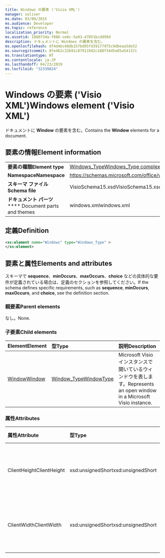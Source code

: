 ```yaml
---
title: Windows の要素 ('Visio XML')
manager: soliver
ms.date: 03/09/2015
ms.audience: Developer
ms.topic: reference
localization_priority: Normal
ms.assetid: 1880734a-f086-ce6c-5a93-47851bcdd99d
description: ドキュメントに Windows の要素を含む。
ms.openlocfilehash: df4d4bc48db157bd05fd39177975c9dbeaa5de52
ms.sourcegitcommit: 8fe462c32b91c87911942c188f3445e85a54137c
ms.translationtype: HT
ms.contentlocale: ja-JP
ms.lasthandoff: 04/23/2019
ms.locfileid: "32339824"
---
```

# <a name="windows-element-visio-xml"></a><span data-ttu-id="23d46-103">Windows の要素 ('Visio XML')</span><span class="sxs-lookup"><span data-stu-id="23d46-103">Windows element ('Visio XML')</span></span>

<span data-ttu-id="23d46-104">ドキュメントに **Window** の要素を含む。</span><span class="sxs-lookup"><span data-stu-id="23d46-104">Contains the **Window** elements for a document.</span></span> 
  
## <a name="element-information"></a><span data-ttu-id="23d46-105">要素の情報</span><span class="sxs-lookup"><span data-stu-id="23d46-105">Element information</span></span>

|||
|:-----|:-----|
|<span data-ttu-id="23d46-106">**要素の種類**</span><span class="sxs-lookup"><span data-stu-id="23d46-106">**Element type**</span></span> <br/> |[<span data-ttu-id="23d46-107">Windows_Type</span><span class="sxs-lookup"><span data-stu-id="23d46-107">Windows_Type complexType</span></span>](windows_type-complextypevisio-xml.md) <br/> |
|<span data-ttu-id="23d46-108">**Namespace**</span><span class="sxs-lookup"><span data-stu-id="23d46-108">**Namespace**</span></span> <br/> |https://schemas.microsoft.com/office/visio/2012/main  <br/> |
|<span data-ttu-id="23d46-109">**スキーマ ファイル**</span><span class="sxs-lookup"><span data-stu-id="23d46-109">**Schema file**</span></span> <br/> |<span data-ttu-id="23d46-110">VisioSchema15.xsd</span><span class="sxs-lookup"><span data-stu-id="23d46-110">VisioSchema15.xsd</span></span>  <br/> |
|<span data-ttu-id="23d46-111">**ドキュメント パーツ**</span><span class="sxs-lookup"><span data-stu-id="23d46-111">\*\*\*\* Document parts and themes</span></span> <br/> |<span data-ttu-id="23d46-112">windows.xml</span><span class="sxs-lookup"><span data-stu-id="23d46-112">windows.xml</span></span>  <br/> |
   
## <a name="definition"></a><span data-ttu-id="23d46-113">定義</span><span class="sxs-lookup"><span data-stu-id="23d46-113">Definition</span></span>

```XML
<xs:element name="Windows" type="Windows_Type" >
</xs:element>
```

## <a name="elements-and-attributes"></a><span data-ttu-id="23d46-114">要素と属性</span><span class="sxs-lookup"><span data-stu-id="23d46-114">Elements and attributes</span></span>

<span data-ttu-id="23d46-115">スキーマで **sequence**、**minOccurs**、**maxOccurs**、**choice** などの具体的な要件が定義されている場合は、定義のセクションを参照してください。</span><span class="sxs-lookup"><span data-stu-id="23d46-115">If the schema defines specific requirements, such as **sequence**, **minOccurs**,
    **maxOccurs**, and
    **choice**, see the definition section.</span></span> 
  
### <a name="parent-elements"></a><span data-ttu-id="23d46-116">親要素</span><span class="sxs-lookup"><span data-stu-id="23d46-116">Parent elements</span></span>

<span data-ttu-id="23d46-117">なし。</span><span class="sxs-lookup"><span data-stu-id="23d46-117">None.</span></span>
  
### <a name="child-elements"></a><span data-ttu-id="23d46-118">子要素</span><span class="sxs-lookup"><span data-stu-id="23d46-118">Child elements</span></span>

|<span data-ttu-id="23d46-119">**Element**</span><span class="sxs-lookup"><span data-stu-id="23d46-119">**Element**</span></span>|<span data-ttu-id="23d46-120">**型**</span><span class="sxs-lookup"><span data-stu-id="23d46-120">**Type**</span></span>|<span data-ttu-id="23d46-121">**説明**</span><span class="sxs-lookup"><span data-stu-id="23d46-121">**Description**</span></span>|
|:-----|:-----|:-----|
|[<span data-ttu-id="23d46-122">Window</span><span class="sxs-lookup"><span data-stu-id="23d46-122">Window</span></span>](window-element-windows_type-complextypevisio-xml.md) <br/> |[<span data-ttu-id="23d46-123">Window_Type</span><span class="sxs-lookup"><span data-stu-id="23d46-123">WindowType</span></span>](window_type-complextypevisio-xml.md) <br/> |<span data-ttu-id="23d46-124">Microsoft Visio インスタンスで開いているウィンドウを表します。</span><span class="sxs-lookup"><span data-stu-id="23d46-124">Represents an open window in a Microsoft Visio instance.</span></span>  <br/> |
   
### <a name="attributes"></a><span data-ttu-id="23d46-125">属性</span><span class="sxs-lookup"><span data-stu-id="23d46-125">Attributes</span></span>

|<span data-ttu-id="23d46-126">**属性**</span><span class="sxs-lookup"><span data-stu-id="23d46-126">**Attribute**</span></span>|<span data-ttu-id="23d46-127">**型**</span><span class="sxs-lookup"><span data-stu-id="23d46-127">**Type**</span></span>|<span data-ttu-id="23d46-128">**必須**</span><span class="sxs-lookup"><span data-stu-id="23d46-128">**Required**</span></span>|<span data-ttu-id="23d46-129">**説明**</span><span class="sxs-lookup"><span data-stu-id="23d46-129">**Description**</span></span>|<span data-ttu-id="23d46-130">**可能な値**</span><span class="sxs-lookup"><span data-stu-id="23d46-130">**Possible values**</span></span>|
|:-----|:-----|:-----|:-----|:-----|
|<span data-ttu-id="23d46-131">ClientHeight</span><span class="sxs-lookup"><span data-stu-id="23d46-131">ClientHeight</span></span>  <br/> |<span data-ttu-id="23d46-132">xsd:unsignedShort</span><span class="sxs-lookup"><span data-stu-id="23d46-132">xsd:unsignedShort</span></span>  <br/> |<span data-ttu-id="23d46-133">省略可能</span><span class="sxs-lookup"><span data-stu-id="23d46-133">optional</span></span>  <br/> |<span data-ttu-id="23d46-134">表示領域の高さの寸法を表します</span><span class="sxs-lookup"><span data-stu-id="23d46-134">Represents the height dimension of a display area</span></span>  <br/> |<span data-ttu-id="23d46-135">xsd:unsignedShort 型の値。</span><span class="sxs-lookup"><span data-stu-id="23d46-135">Values of the xsd:unsignedShort type.</span></span>  <br/> |
|<span data-ttu-id="23d46-136">ClientWidth</span><span class="sxs-lookup"><span data-stu-id="23d46-136">ClientWidth</span></span>  <br/> |<span data-ttu-id="23d46-137">xsd:unsignedShort</span><span class="sxs-lookup"><span data-stu-id="23d46-137">xsd:unsignedShort</span></span>  <br/> |<span data-ttu-id="23d46-138">省略可能</span><span class="sxs-lookup"><span data-stu-id="23d46-138">optional</span></span>  <br/> |<span data-ttu-id="23d46-139">表示領域の幅の寸法を表します</span><span class="sxs-lookup"><span data-stu-id="23d46-139">Represents the width dimension of a display area</span></span>  <br/> |<span data-ttu-id="23d46-140">xsd:unsignedShort 型の値。</span><span class="sxs-lookup"><span data-stu-id="23d46-140">Values of the xsd:unsignedShort type.</span></span>  <br/> |
   

